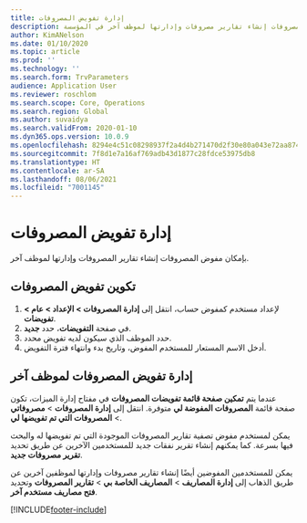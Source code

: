 ```yaml
---
title: إدارة تفويض المصروفات
description: يمكن لمستخدم تفويض مصروفات إنشاء تقارير مصروفات وإدارتها لموظف آخر في المؤسسة.
author: KimANelson
ms.date: 01/10/2020
ms.topic: article
ms.prod: ''
ms.technology: ''
ms.search.form: TrvParameters
audience: Application User
ms.reviewer: roschlom
ms.search.scope: Core, Operations
ms.search.region: Global
ms.author: suvaidya
ms.search.validFrom: 2020-01-10
ms.dyn365.ops.version: 10.0.9
ms.openlocfilehash: 8294e4c51c08298937f2a4d4b271470d2f30e80a043e72aa874aa91306ac6712
ms.sourcegitcommit: 7f8d1e7a16af769adb43d1877c28fdce53975db8
ms.translationtype: HT
ms.contentlocale: ar-SA
ms.lasthandoff: 08/06/2021
ms.locfileid: "7001145"
---
```

# <a name="manage-expense-delegation"></a>إدارة تفويض المصروفات

بإمكان مفوض المصروفات إنشاء تقارير المصروفات وإدارتها لموظف آخر.

## <a name="configure-expense-delegation"></a>تكوين تفويض المصروفات

1. لإعداد مستخدم كمفوض حساب، انتقل إلى **إدارة المصروفات > الإعداد > عام > تفويضات**.
2. في صفحة **التفويضات**، حدد **جديد**.
3. حدد الموظف الذي سيكون لديه تفويض محدد. 
4. أدخل الاسم المستعار للمستخدم المفوض، وتاريخ بدء وانتهاء فترة التفويض.

## <a name="manage-expense-delegation-for-another-employee"></a>إدارة تفويض المصروفات لموظف آخر

عندما يتم **تمكين صفحة قائمة تفويضات المصروفات** في مفتاح إدارة الميزات، تكون صفحة قائمة **المصروفات المفوضة لي** متوفرة. انتقل إلى **إدارة المصروفات** > **مصروفاتي** > **المصروفات التي تم تفويضها لي**.

يمكن لمستخدم مفوض تصفية تقارير المصروفات الموجودة التي تم تفويضها له والبحث فيها بسرعة. كما يمكنهم إنشاء تقرير نفقات جديد للمستخدمين الآخرين عن طريق تحديد **تقرير مصروفات جديد**.

يمكن للمستخدمين المفوضين أيضًا إنشاء تقارير مصروفات وإدارتها لموظفين آخرين عن طريق الذهاب إلى **إدارة المصاريف** > **المصاريف الخاصة بي** > **تقارير المصروفات** وتحديد **فتح مصاريف مستخدم آخر**.


[!INCLUDE[footer-include](../includes/footer-banner.md)]